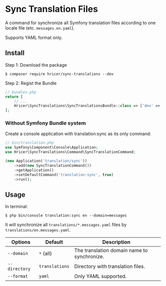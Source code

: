 Sync Translation Files
======================

A command for synchronize all Symfony translation files according to one locale file (etc. `messages.en.yaml`).

Supports YAML format only.

Install
-------

Step 1: Download the package

`$ composer require hricer/sync-translations --dev`

Step 2: Regist the Bundle

```php
// bundles.php
return [
    // ...
    Hricer\SyncTranslations\SyncTranslationsBundle::class => ['dev' => true],
];
```

### Without Symfony Bundle system

Create a console application with translation:sync as its only command:

```php
// bin/translation.php
use Symfony\Component\Console\Application;
use Hricer\SyncTranslations\Command\SyncTranslationCommand;

(new Application('translation/sync'))
    ->add(new SyncTranslationCommand())
    ->getApplication()
    ->setDefaultCommand('translation:sync', true)
    ->run();
```

Usage
-----

In terminal:
```
$ php bin/console translation:sync en --domain=messages
```

It will synchronize all `translations/*.messages.yaml` files by `translations/en.messages.yaml`.

| Options       | Default        | Description  |
| ------------- |----------------| ------------ |
| `--domain`    | `*` (all)      | The translation domain name to synchronize. |
| `--directory` | `translations` | Directory with translation files. |
| `--format`    | `yaml`         | Only YAML supported. |
